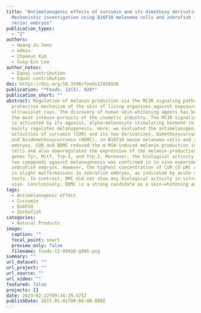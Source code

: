 ```yaml
---
title: "Antimelanogenic effects of curcumin and its dimethoxy derivatives:
  Mechanistic investigation using B16F10 melanoma cells and zebrafish (Danio
  rerio) embryos"
publication_types:
  - "2"
authors:
  - Hwang-Ju Jeon
  - admin
  - Chaeeun Kim
  - Sung-Eun Lee
author_notes:
  - Equal contribution
  - Equal contribution
doi: https://doi.org/10.3390/foods12050926
publication: "*Foods, 12(5), 926*"
publication_short: ""
abstract: Regulation of melanin production via the MC1R signaling pathway is a
  protective mechanism of the skin of living organisms against exposure to
  ultraviolet rays. The discovery of human skin-whitening agents has been one of
  the most intense pursuits of the cosmetic industry. The MC1R signaling pathway
  is activated by its agonist, alpha-melanocyte stimulating hormone (α-MSH), and
  mainly regulates melanogenesis. Here, we evaluated the antimelanogenic
  activities of curcumin (CUR) and its two derivatives, dimethoxycurcumin (DMC)
  and bisdemethoxycurcumin (BDMC), in B16F10 mouse melanoma cells and zebrafish
  embryos. CUR and BDMC reduced the α-MSH-induced melanin production in B16F10
  cells and also downregulated the expression of the melanin-production-related
  genes Tyr, Mitf, Trp-1, and Trp-2. Moreover, the biological activity of these
  two compounds against melanogenesis was confirmed in in vivo experiments using
  zebrafish embryos. However, the highest concentration of CUR (5 µM) resulted
  in slight malformations in zebrafish embryos, as indicated by acute toxicity
  tests. In contrast, DMC did not show any biological activity in vitro or in
  vivo. Conclusively, BDMC is a strong candidate as a skin-whitening agent.
tags:
  - Antimelanogenic effect
  - Curcumin
  - B16F10
  - Zerbafish
categories:
  - Natural Products
image:
  caption: ""
  focal_point: smart
  preview_only: false
  filename: foods-12-00926-g005.png
summary: ""
url_dataset: ""
url_project: ""
url_source: ""
url_video: ""
featured: false
projects: []
date: 2023-02-22T09:34:25.571Z
publishDate: 2017-01-01T00:00:00.000Z
---
```

